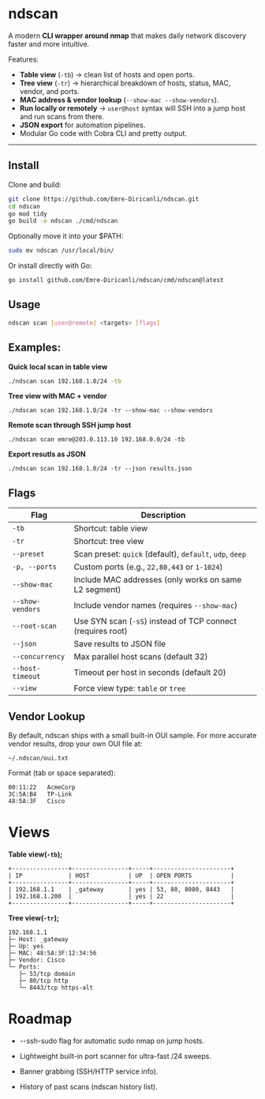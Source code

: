 # ndscan

A modern **CLI wrapper around nmap** that makes daily network discovery faster and more intuitive.  

Features:
- **Table view** (`-tb`) → clean list of hosts and open ports.
- **Tree view** (`-tr`) → hierarchical breakdown of hosts, status, MAC, vendor, and ports.
- **MAC address & vendor lookup** (`--show-mac --show-vendors`).
- **Run locally or remotely** → `user@host` syntax will SSH into a jump host and run scans from there.
- **JSON export** for automation pipelines.
- Modular Go code with Cobra CLI and pretty output.

---

## Install

Clone and build:
```bash
git clone https://github.com/Emre-Diricanli/ndscan.git
cd ndscan
go mod tidy
go build -o ndscan ./cmd/ndscan
```

Optionally move it into your $PATH:

```bash
sudo mv ndscan /usr/local/bin/
```
Or install directly with Go:

```bash
go install github.com/Emre-Diricanli/ndscan/cmd/ndscan@latest
```

## Usage
```bash
ndscan scan [user@remote] <targets> [flags]
```
## Examples: 
**Quick local scan in table view**
```bash
./ndscan scan 192.168.1.0/24 -tb
```
**Tree view with MAC + vendor**
```
./ndscan scan 192.168.1.0/24 -tr --show-mac --show-vendors
```
**Remote scan through SSH jump host**
```
./ndscan scan emre@203.0.113.10 192.168.0.0/24 -tb
```
**Export resutls as JSON**
```
./ndscan scan 192.168.1.0/24 -tr --json results.json
```
## Flags
| Flag             | Description                                                 |
| ---------------- | ----------------------------------------------------------- |
| `-tb`            | Shortcut: table view                                        |
| `-tr`            | Shortcut: tree view                                         |
| `--preset`       | Scan preset: `quick` (default), `default`, `udp`, `deep`    |
| `-p, --ports`    | Custom ports (e.g., `22,80,443` or `1-1024`)                |
| `--show-mac`     | Include MAC addresses (only works on same L2 segment)       |
| `--show-vendors` | Include vendor names (requires `--show-mac`)                |
| `--root-scan`    | Use SYN scan (`-sS`) instead of TCP connect (requires root) |
| `--json`         | Save results to JSON file                                   |
| `--concurrency`  | Max parallel host scans (default 32)                        |
| `--host-timeout` | Timeout per host in seconds (default 20)                    |
| `--view`         | Force view type: `table` or `tree`                          |

## Vendor Lookup
By default, ndscan ships with a small built-in OUI sample.
For more accurate vendor results, drop your own OUI file at:
```
~/.ndscan/oui.txt
```
Format (tab or space separated):
```
00:11:22   AcmeCorp
3C:5A:B4   TP-Link
48:5A:3F   Cisco
```
# Views
**Table view(`-tb`);**
```
+----------------+----------------+-----+----------------------+
| IP             | HOST           | UP  | OPEN PORTS           |
+----------------+----------------+-----+----------------------+
| 192.168.1.1    | _gateway       | yes | 53, 80, 8080, 8443   |
| 192.168.1.200  |                | yes | 22                   |
+----------------+----------------+-----+----------------------+
```
**Tree view(`-tr`);**
```
192.168.1.1
├─ Host: _gateway
├─ Up: yes
├─ MAC: 48:5A:3F:12:34:56
├─ Vendor: Cisco
└─ Ports:
   ├─ 53/tcp domain
   ├─ 80/tcp http
   └─ 8443/tcp https-alt
```
# Roadmap
- --ssh-sudo flag for automatic sudo nmap on jump hosts.

- Lightweight built-in port scanner for ultra-fast /24 sweeps.

- Banner grabbing (SSH/HTTP service info).

- History of past scans (ndscan history list).
